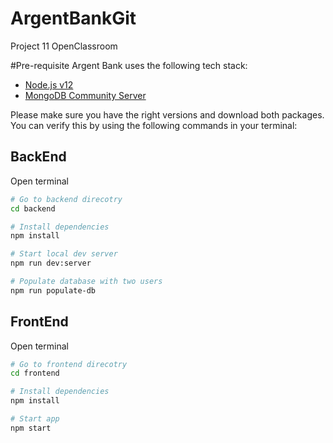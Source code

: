 # ArgentBankGit
Project 11 OpenClassroom

#Pre-requisite
Argent Bank uses the following tech stack:

- [Node.js v12](https://nodejs.org/en/)
- [MongoDB Community Server](https://www.mongodb.com/try/download/community)

Please make sure you have the right versions and download both packages. You can verify this by using the following commands in your terminal:

## BackEnd

Open terminal
```bash
# Go to backend direcotry
cd backend

# Install dependencies
npm install

# Start local dev server
npm run dev:server

# Populate database with two users
npm run populate-db
```

## FrontEnd

Open terminal
```bash
# Go to frontend direcotry
cd frontend

# Install dependencies
npm install

# Start app
npm start
```
